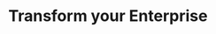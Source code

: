 ---
sidebar: false
layout: RequestADemo
title: Transform your Enterprise
subTitle: Learn how Kuma can help your business and improve your applications reliability.
---
